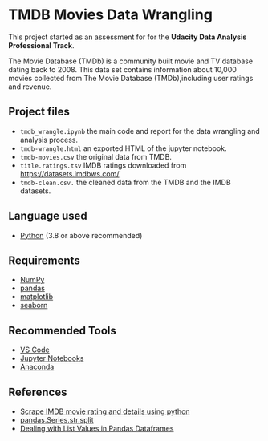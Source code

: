 # TMDB Movies Data Wrangling

This project started as an assessment for for the **Udacity Data Analysis Professional Track**.

The Movie Database (TMDb) is a community built movie and TV database dating back to 2008. This data set contains information about 10,000 movies collected from The Movie Database (TMDb),including user ratings and revenue.

## Project files

- `tmdb_wrangle.ipynb` the main code and report for the data wrangling and analysis process.
- `tmdb-wrangle.html` an exported HTML of the jupyter notebook.
- `tmdb-movies.csv` the original data from TMDB.
- `title.ratings.tsv` IMDB ratings downloaded from https://datasets.imdbws.com/
- `tmdb-clean.csv.` the cleaned data from the TMDB and the IMDB datasets.

## Language used

- [Python](https://www.python.org) (3.8 or above recommended)

## Requirements

- [NumPy](https://numpy.org/)
- [pandas](https://pandas.pydata.org/)
- [matplotlib](https://matplotlib.org/)
- [seaborn](https://seaborn.pydata.org/)

## Recommended Tools

- [VS Code](https://code.visualstudio.com/)
- [Jupyter Notebooks](https://jupyter.org/)
- [Anaconda](https://www.anaconda.com/)

## References

- [Scrape IMDB movie rating and details using python](https://dev.to/magesh236/scrape-imdb-movie-rating-and-details-3a7c)
- [pandas.Series.str.split](https://pandas.pydata.org/pandas-docs/stable/reference/api/pandas.Series.str.split.html#pandas.Series.str.split)
- [Dealing with List Values in Pandas Dataframes](https://towardsdatascience.com/dealing-with-list-values-in-pandas-dataframes-a177e534f173)
